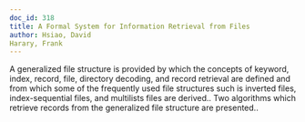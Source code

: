 ```yaml
---
doc_id: 318
title: A Formal System for Information Retrieval from Files
author: Hsiao, David
Harary, Frank
---
```


A generalized file structure is provided by which the concepts of keyword,
index, record, file, directory decoding, and record retrieval are defined and
from which some of the frequently used file structures such is inverted files,
index-sequential files, and multilists files are derived..
   Two algorithms which retrieve records from the generalized file structure 
are presented..